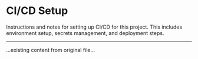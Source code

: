# CI/CD Setup

Instructions and notes for setting up CI/CD for this project. This includes environment setup, secrets management, and deployment steps.

---

...existing content from original file...
